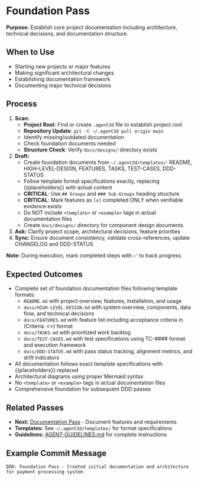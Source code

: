 # Foundation Pass

**Purpose:** Establish core project documentation including architecture, technical decisions, and documentation structure.

## When to Use
- Starting new projects or major features
- Making significant architectural changes
- Establishing documentation framework
- Documenting major technical decisions

## Process
1. **Scan:**
   - **Project Root**: Find or create `.agent3d` file to establish project root
   - **Repository Update**: `git -C ~/.agent3d pull origin main`
   - Identify missing/outdated documentation
   - Check foundation documents needed
   - **Structure Check**: Verify `docs/designs/` directory exists
2. **Draft:**
   - Create foundation documents from `~/.agent3d/templates/`: README, HIGH-LEVEL-DESIGN, FEATURES, TASKS, TEST-CASES, DDD-STATUS
   - Follow template format specifications exactly, replacing {{placeholders}} with actual content
   - **CRITICAL**: Use `## Groups` and `### Sub-Groups` heading structure
   - **CRITICAL**: Mark features as `[x]` completed ONLY when verifiable evidence exists
   - Do NOT include `<template>` or `<example>` tags in actual documentation files
   - Create `docs/designs/` directory for component design documents
3. **Ask:** Clarify project scope, architectural decisions, feature priorities
4. **Sync:** Ensure document consistency, validate cross-references, update CHANGELOG and DDD-STATUS

**Note:** During execution, mark completed steps with ✅ to track progress.

## Expected Outcomes
- Complete set of foundation documentation files following template formats:
  - `README.md` with project overview, features, installation, and usage
  - `docs/HIGH-LEVEL-DESIGN.md` with system overview, components, data flow, and technical decisions
  - `docs/FEATURES.md` with feature list including acceptance criteria in (Criteria: <>) format
  - `docs/TASKS.md` with prioritized work backlog
  - `docs/TEST-CASES.md` with test specifications using TC-#### format and execution framework
  - `docs/DDD-STATUS.md` with pass status tracking, alignment metrics, and drift indicators
- All documentation follows exact template specifications with {{placeholders}} replaced
- Architectural diagrams using proper Mermaid syntax
- No `<template>` or `<example>` tags in actual documentation files
- Comprehensive foundation for subsequent DDD passes

## Related Passes
- **Next:** [Documentation Pass](2_documentation_pass.md) - Document features and requirements
- **Templates:** See `~/.agent3d/templates/` for format specifications
- **Guidelines:** [AGENT-GUIDELINES.md](../../AGENT-GUIDELINES.md) for complete instructions

## Example Commit Message
`DDD: Foundation Pass - Created initial documentation and architecture for payment processing system`

